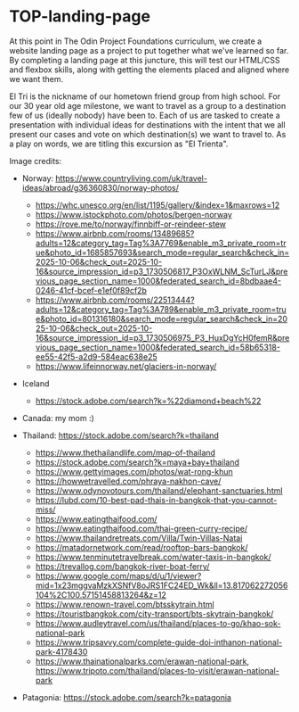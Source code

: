 # TOP-landing-page
At this point in The Odin Project Foundations curriculum, we create a website landing page as a project to put together what we've learned so far.  By completing a landing page at this juncture, this will test our HTML/CSS and flexbox skills, along with getting the elements placed and aligned where we want them.

El Tri is the nickname of our hometown friend group from high school.  For our 30 year old age milestone, we want to travel as a group to a destination few of us (ideally nobody) have been to.  Each of us are tasked to create a presentation with individual ideas for destinations with the intent that we all present our cases and vote on which destination(s) we want to travel to.  As a play on words, we are titling this excursion as "El Trienta".

Image credits:
- Norway: https://www.countryliving.com/uk/travel-ideas/abroad/g36360830/norway-photos/
    - https://whc.unesco.org/en/list/1195/gallery/&index=1&maxrows=12
    - https://www.istockphoto.com/photos/bergen-norway
    - https://rove.me/to/norway/finnbiff-or-reindeer-stew
    - https://www.airbnb.com/rooms/13489685?adults=12&category_tag=Tag%3A7769&enable_m3_private_room=true&photo_id=1685857693&search_mode=regular_search&check_in=2025-10-06&check_out=2025-10-16&source_impression_id=p3_1730506817_P3OxWLNM_ScTurLJ&previous_page_section_name=1000&federated_search_id=8bdbaae4-0246-41cf-bcef-e1ef0f89cf2b
    - https://www.airbnb.com/rooms/22513444?adults=12&category_tag=Tag%3A789&enable_m3_private_room=true&photo_id=801316180&search_mode=regular_search&check_in=2025-10-06&check_out=2025-10-16&source_impression_id=p3_1730506975_P3_HuxDgYcH0femR&previous_page_section_name=1000&federated_search_id=58b65318-ee55-42f5-a2d9-584eac638e25
    - https://www.lifeinnorway.net/glaciers-in-norway/

- Iceland
    - https://stock.adobe.com/search?k=%22diamond+beach%22

- Canada: my mom :)
- Thailand: https://stock.adobe.com/search?k=thailand
    - https://www.thethailandlife.com/map-of-thailand
    - https://stock.adobe.com/search?k=maya+bay+thailand
    - https://www.gettyimages.com/photos/wat-rong-khun
    - https://howwetravelled.com/phraya-nakhon-cave/
    - https://www.odynovotours.com/thailand/elephant-sanctuaries.html
    - https://lubd.com/10-best-pad-thais-in-bangkok-that-you-cannot-miss/
    - https://www.eatingthaifood.com/
    - https://www.eatingthaifood.com/thai-green-curry-recipe/
    - https://www.thailandretreats.com/Villa/Twin-Villas-Natai
    - https://matadornetwork.com/read/rooftop-bars-bangkok/
    - https://www.tenminutetravelbreak.com/water-taxis-in-bangkok/
    - https://trevallog.com/bangkok-river-boat-ferry/
    - https://www.google.com/maps/d/u/1/viewer?mid=1x23mggvaMzkXSNfV8oJRS1FC24ED_Wk&ll=13.817062272056104%2C100.57151458813264&z=12
    - https://www.renown-travel.com/btsskytrain.html
    - https://touristbangkok.com/city-transport/bts-skytrain-bangkok/
    - https://www.audleytravel.com/us/thailand/places-to-go/khao-sok-national-park
    - https://www.tripsavvy.com/complete-guide-doi-inthanon-national-park-4178430
    - https://www.thainationalparks.com/erawan-national-park, https://www.tripoto.com/thailand/places-to-visit/erawan-national-park 
- Patagonia: https://stock.adobe.com/search?k=patagonia